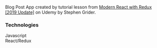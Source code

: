 Blog Post App created by tutorial lesson from [Modern React with Redux [2019 Update]](https://www.udemy.com/react-redux/) on Udemy by Stephen Grider.

### Technologies
Javascript <br>
React/Redux
